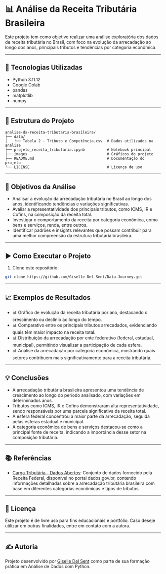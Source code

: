 # 📊 Análise da Receita Tributária Brasileira

Este projeto tem como objetivo realizar uma análise exploratória dos dados de receita tributária no Brasil, com foco na evolução da arrecadação ao longo dos anos, principais tributos e tendências por categoria econômica.

---

## 🧰 Tecnologias Utilizadas

- Python 3.11.12
- Google Colab
- pandas
- matplotlib
- numpy

---

## 📁 Estrutura do Projeto

```plaintext
analise-da-receita-tributaria-brasileira/
├── data/
│   └── Tabela 2 - Tributo e Competência.csv  # Dados utilizados na análise
├── projeto_receita_tributaria.ipynb          # Notebook principal
├── images                                    # Gráficos do projeto
├── README.md                                 # Documentação do projeto
└── LICENSE                                   # Licença de uso
```

---

## 📌 Objetivos da Análise

- Analisar a evolução da arrecadação tributária no Brasil ao longo dos anos, identificando tendências e variações significativas.
- Avaliar a representatividade dos principais tributos, como ICMS, IR e Cofins, na composição da receita total.
- Investigar o comportamento da receita por categoria econômica, como bens e serviços, renda, entre outros.
- Identificar padrões e insights relevantes que possam contribuir para uma melhor compreensão da estrutura tributária brasileira.

---

## ▶️ Como Executar o Projeto

1. Clone este repositório:
```bash
git clone https://github.com/Giselle-Del-Sent/Data-Journey.git
```
---

## 📈 Exemplos de Resultados

- 📊 Gráfico de evolução da receita tributária por ano, destacando o crescimento ou declínio ao longo do tempo.
- 📊 Comparativo entre os principais tributos arrecadados, evidenciando quais têm maior impacto na receita total.
- 📊 Distribuição da arrecadação por ente federativo (federal, estadual, municipal), permitindo visualizar a participação de cada esfera.
- 📊 Análise da arrecadação por categoria econômica, mostrando quais setores contribuem mais significativamente para a receita tributária.

---

## 💡 Conclusões

- A arrecadação tributária brasileira apresentou uma tendência de crescimento ao longo do período analisado, com variações em determinados anos.
- Tributos como ICMS, IR e Cofins demonstraram alta representatividade, sendo responsáveis por uma parcela significativa da receita total.
- A esfera federal concentrou a maior parte da arrecadação, seguida pelas esferas estadual e municipal.
- A categoria econômica de bens e serviços destacou-se como a principal fonte de receita, indicando a importância desse setor na composição tributária.

---

## 📚 Referências

- [Carga Tributária - Dados Abertos](https://dados.gov.br/dados/conjuntos-dados/carga-tributria): Conjunto de dados fornecido pela Receita Federal, disponível no portal dados.gov.br, contendo informações detalhadas sobre a arrecadação tributária brasileira com base em diferentes categorias econômicas e tipos de tributos.

---

## 📃 Licença

Este projeto é de livre uso para fins educacionais e portfólio. Caso deseje utilizar em outras finalidades, entre em contato com a autora.

---

## ✍️ Autoria

Projeto desenvolvido por [Giselle Del Sent](https://github.com/Giselle-Del-Sent) como parte de sua formação prática em Análise de Dados com Python.
